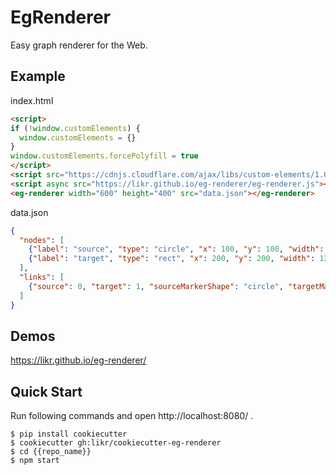 # EgRenderer

Easy graph renderer for the Web.

## Example

index.html

```html
<script>
if (!window.customElements) {
  window.customElements = {}
}
window.customElements.forcePolyfill = true
</script>
<script src="https://cdnjs.cloudflare.com/ajax/libs/custom-elements/1.0.0/custom-elements.min.js"></script>
<script async src="https://likr.github.io/eg-renderer/eg-renderer.js"></script>
<eg-renderer width="600" height="400" src="data.json"></eg-renderer>
```

data.json

```json
{
  "nodes": [
    {"label": "source", "type": "circle", "x": 100, "y": 100, "width": 120, "height": 20, "fillColor": "green"},
    {"label": "target", "type": "rect", "x": 200, "y": 200, "width": 120, "height": 20, "fillColor": "red"}
  ],
  "links": [
    {"source": 0, "target": 1, "sourceMarkerShape": "circle", "targetMarkerShape": "triangle"}
  ]
}
```

## Demos

https://likr.github.io/eg-renderer/

## Quick Start

Run following commands and open http://localhost:8080/ .

```console
$ pip install cookiecutter
$ cookiecutter gh:likr/cookiecutter-eg-renderer
$ cd {{repo_name}}
$ npm start
```

